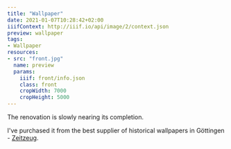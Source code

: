 ```yaml
---
title: "Wallpaper"
date: 2021-01-07T10:28:42+02:00
iiifContext: http://iiif.io/api/image/2/context.json
preview: wallpaper
tags:
- Wallpaper
resources:
- src: "front.jpg"
  name: preview
  params:
    iiif: front/info.json
    class: front
    cropWidth: 7000
    cropHeight: 5000
---
```


The renovation is slowly nearing its completion.

I've purchased it from the best supplier of historical wallpapers in Göttingen - [Zeitzeug](http://zeitzeug.de/).
